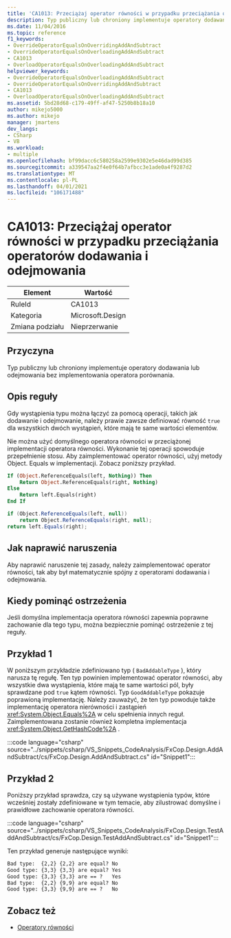 ```yaml
---
title: 'CA1013: Przeciążaj operator równości w przypadku przeciążania operatorów dodawania i odejmowania'
description: Typ publiczny lub chroniony implementuje operatory dodawania lub odejmowania bez implementowania operatora porównania.
ms.date: 11/04/2016
ms.topic: reference
f1_keywords:
- OverrideOperatorEqualsOnOverridingAddAndSubtract
- OverrideOperatorEqualsOnOverloadingAddAndSubtract
- CA1013
- OverloadOperatorEqualsOnOverloadingAddAndSubtract
helpviewer_keywords:
- OverrideOperatorEqualsOnOverloadingAddAndSubtract
- OverrideOperatorEqualsOnOverridingAddAndSubtract
- CA1013
- OverloadOperatorEqualsOnOverloadingAddAndSubtract
ms.assetid: 5bd28d68-c179-49ff-af47-5250b8b18a10
author: mikejo5000
ms.author: mikejo
manager: jmartens
dev_langs:
- CSharp
- VB
ms.workload:
- multiple
ms.openlocfilehash: bf99dacc6c580258a2599e9302e5e46dad99d385
ms.sourcegitcommit: a339547aa2f4e0f64b7afbcc3e1ade0a4f9287d2
ms.translationtype: MT
ms.contentlocale: pl-PL
ms.lasthandoff: 04/01/2021
ms.locfileid: "106171488"
---
```

# <a name="ca1013-overload-operator-equals-on-overloading-add-and-subtract"></a>CA1013: Przeciążaj operator równości w przypadku przeciążania operatorów dodawania i odejmowania

|Element|Wartość|
|-|-|
|RuleId|CA1013|
|Kategoria|Microsoft.Design|
|Zmiana podziału|Nieprzerwanie|

## <a name="cause"></a>Przyczyna
Typ publiczny lub chroniony implementuje operatory dodawania lub odejmowania bez implementowania operatora porównania.

## <a name="rule-description"></a>Opis reguły
Gdy wystąpienia typu można łączyć za pomocą operacji, takich jak dodawanie i odejmowanie, należy prawie zawsze definiować równość `true` dla wszystkich dwóch wystąpień, które mają te same wartości elementów.

Nie można użyć domyślnego operatora równości w przeciążonej implementacji operatora równości. Wykonanie tej operacji spowoduje przepełnienie stosu. Aby zaimplementować operator równości, użyj metody Object. Equals w implementacji. Zobacz poniższy przykład.

```vb
If (Object.ReferenceEquals(left, Nothing)) Then
    Return Object.ReferenceEquals(right, Nothing)
Else
    Return left.Equals(right)
End If
```

```csharp
if (Object.ReferenceEquals(left, null))
    return Object.ReferenceEquals(right, null);
return left.Equals(right);
```

## <a name="how-to-fix-violations"></a>Jak naprawić naruszenia
Aby naprawić naruszenie tej zasady, należy zaimplementować operator równości, tak aby był matematycznie spójny z operatorami dodawania i odejmowania.

## <a name="when-to-suppress-warnings"></a>Kiedy pominąć ostrzeżenia
Jeśli domyślna implementacja operatora równości zapewnia poprawne zachowanie dla tego typu, można bezpiecznie pominąć ostrzeżenie z tej reguły.

## <a name="example-1"></a>Przykład 1
W poniższym przykładzie zdefiniowano typ ( `BadAddableType` ), który narusza tę regułę. Ten typ powinien implementować operator równości, aby wszystkie dwa wystąpienia, które mają te same wartości pól, były sprawdzane pod `true` kątem równości. Typ `GoodAddableType` pokazuje poprawioną implementację. Należy zauważyć, że ten typ powoduje także implementację operatora nierówności i zastąpień <xref:System.Object.Equals%2A> w celu spełnienia innych reguł. Zaimplementowana zostanie również kompletna implementacja <xref:System.Object.GetHashCode%2A> .

:::code language="csharp" source="../snippets/csharp/VS_Snippets_CodeAnalysis/FxCop.Design.AddAndSubtract/cs/FxCop.Design.AddAndSubtract.cs" id="Snippet1":::

## <a name="example-2"></a>Przykład 2
Poniższy przykład sprawdza, czy są używane wystąpienia typów, które wcześniej zostały zdefiniowane w tym temacie, aby zilustrować domyślne i prawidłowe zachowanie operatora równości.

:::code language="csharp" source="../snippets/csharp/VS_Snippets_CodeAnalysis/FxCop.Design.TestAddAndSubtract/cs/FxCop.Design.TestAddAndSubtract.cs" id="Snippet1":::

Ten przykład generuje następujące wyniki:

```txt
Bad type:  {2,2} {2,2} are equal? No
Good type: {3,3} {3,3} are equal? Yes
Good type: {3,3} {3,3} are == ?   Yes
Bad type:  {2,2} {9,9} are equal? No
Good type: {3,3} {9,9} are == ?   No
```

## <a name="see-also"></a>Zobacz też

- [Operatory równości](/dotnet/standard/design-guidelines/equality-operators)
